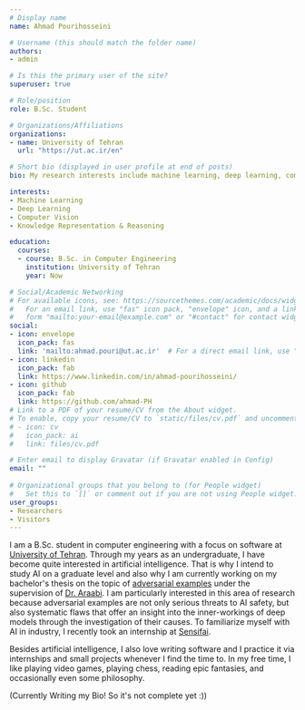 ```yaml
---
# Display name
name: Ahmad Pourihosseini

# Username (this should match the folder name)
authors:
- admin

# Is this the primary user of the site?
superuser: true

# Role/position
role: B.Sc. Student

# Organizations/Affiliations
organizations:
- name: University of Tehran
  url: "https://ut.ac.ir/en"

# Short bio (displayed in user profile at end of posts)
bio: My research interests include machine learning, deep learning, computer vision, and KR&R.

interests:
- Machine Learning
- Deep Learning
- Computer Vision
- Knowledge Representation & Reasoning

education:
  courses:
  - course: B.Sc. in Computer Engineering
    institution: University of Tehran
    year: Now

# Social/Academic Networking
# For available icons, see: https://sourcethemes.com/academic/docs/widgets/#icons
#   For an email link, use "fas" icon pack, "envelope" icon, and a link in the
#   form "mailto:your-email@example.com" or "#contact" for contact widget.
social:
- icon: envelope
  icon_pack: fas
  link: 'mailto:ahmad.pouri@ut.ac.ir'  # For a direct email link, use "mailto:test@example.org".
- icon: linkedin
  icon_pack: fab
  link: https://www.linkedin.com/in/ahmad-pourihosseini/
- icon: github
  icon_pack: fab
  link: https://github.com/ahmad-PH
# Link to a PDF of your resume/CV from the About widget.
# To enable, copy your resume/CV to `static/files/cv.pdf` and uncomment the lines below.  
# - icon: cv
#   icon_pack: ai
#   link: files/cv.pdf

# Enter email to display Gravatar (if Gravatar enabled in Config)
email: ""
  
# Organizational groups that you belong to (for People widget)
#   Set this to `[]` or comment out if you are not using People widget.  
user_groups:
- Researchers
- Visitors
---
```


I am a B.Sc. student in computer engineering with a focus on software at [University of Tehran](https://ut.ac.ir/en). Through my years as an undergraduate, I have become quite interested in artificial intelligence. That is why I intend to study AI on a graduate level and also why I am currently working on my bachelor's thesis on the topic of [adversarial examples](https://openai.com/blog/adversarial-example-research/) under the supervision of [Dr. Araabi](https://ece.ut.ac.ir/en/~araabi). I am particularly interested in this area of research because adversarial examples are not only serious threats to AI safety, but also systematic flaws that offer an insight into the inner-workings of deep models through the investigation of their causes. To familiarize myself with AI in industry, I recently took an internship at [Sensifai](https://sensifai.com/#partners).

Besides artificial intelligence, I also love writing software and I practice it via internships and small projects whenever I find the time to. In my free time, I like playing video games, playing chess, reading epic fantasies, and occasionally even some philosophy.

(Currently Writing my Bio! So it's not complete yet :))
